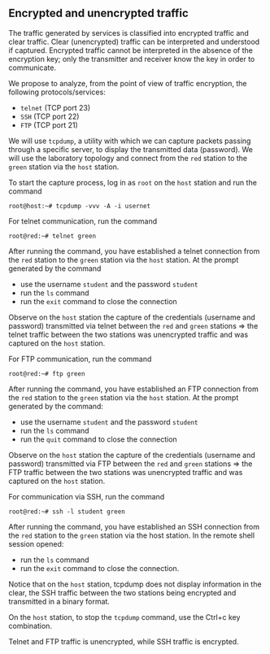 ## Encrypted and unencrypted traffic

The traffic generated by services is classified into encrypted traffic and clear traffic. Clear (unencrypted) traffic can be interpreted and understood if captured. Encrypted traffic cannot be interpreted in the absence of the encryption key; only the transmitter and receiver know the key in order to communicate.

We propose to analyze, from the point of view of traffic encryption, the following protocols/services:

* `telnet` (TCP port 23)
* `SSH` (TCP port 22)
* `FTP` (TCP port 21)

We will use `tcpdump`, a utility with which we can capture packets passing through a specific server, to display the transmitted data (password). We will use the laboratory topology and connect from the `red` station to the `green` station via the `host` station.

To start the capture process, log in as `root` on the `host` station and run the command

```shell-session
root@host:~# tcpdump -vvv -A -i usernet
```

For telnet communication, run the command

```shell-session
root@red:~# telnet green
```

After running the command, you have established a telnet connection from the `red` station to the `green` station via the `host` station. At the prompt generated by the command
- use the username `student` and the password `student`
- run the `ls` command
- run the `exit` command to close the connection

Observe on the `host` station the capture of the credentials (username and password) transmitted via telnet between the `red` and `green` stations ⇒ the telnet traffic between the two stations was unencrypted traffic and was captured on the `host` station.

For FTP communication, run the command

```shell-session
root@red:~# ftp green
```

After running the command, you have established an FTP connection from the `red` station to the `green` station via the `host` station. At the prompt generated by the command:
- use the username `student` and the password `student`
- run the `ls` command
- run the `quit` command to close the connection

Observe on the `host` station the capture of the credentials (username and password) transmitted via FTP between the `red` and `green` stations ⇒ the FTP traffic between the two stations was unencrypted traffic and was captured on the `host` station.

For communication via SSH, run the command

```shell-session
root@red:~# ssh -l student green
```

After running the command, you have established an SSH connection from the `red` station to the `green` station via the host station. In the remote shell session opened:
- run the `ls` command
- run the `exit` command to close the connection.

Notice that on the `host` station, tcpdump does not display information in the clear, the SSH traffic between the two stations being encrypted and transmitted in a binary format.

On the `host` station, to stop the `tcpdump` command, use the Ctrl+c key combination.

Telnet and FTP traffic is unencrypted, while SSH traffic is encrypted.

